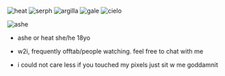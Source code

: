 ![heat](https://files.catbox.moe/5ny5lk.png) ![serph](https://files.catbox.moe/3lfbpf.png) ![argilla](https://files.catbox.moe/5835fv.png) ![gale](https://files.catbox.moe/wxhg73.png) ![cielo](https://files.catbox.moe/s18i0f.png)


![ashe](https://files.catbox.moe/2bkbwc.png)

- ashe or heat she/he 18yo

- w2i, frequently offtab/people watching. feel free to chat with me

- i could not care less if you touched my pixels just sit w me goddamnit
